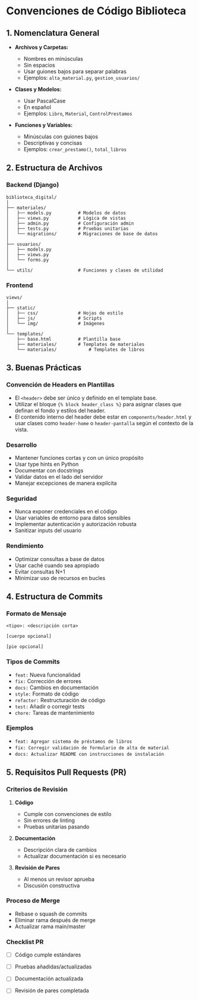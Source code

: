 # Convenciones de Código Biblioteca

## 1. Nomenclatura General
- **Archivos y Carpetas:**
  - Nombres en minúsculas
  - Sin espacios
  - Usar guiones bajos para separar palabras
  - Ejemplos: `alta_material.py`, `gestion_usuarios/`

- **Clases y Modelos:**
  - Usar PascalCase
  - En español
  - Ejemplos: `Libro`, `Material`, `ControlPrestamos`

- **Funciones y Variables:**
  - Minúsculas con guiones bajos
  - Descriptivas y concisas
  - Ejemplos: `crear_prestamo()`, `total_libros`

## 2. Estructura de Archivos

### Backend (Django)
```
biblioteca_digital/
│
├── materiales/
│   ├── models.py          # Modelos de datos
│   ├── views.py           # Lógica de vistas
│   ├── admin.py           # Configuración admin
│   ├── tests.py           # Pruebas unitarias
│   └── migrations/        # Migraciones de base de datos
│
├── usuarios/
│   ├── models.py
│   ├── views.py
│   └── forms.py
│
└── utils/                 # Funciones y clases de utilidad
```

### Frontend
```
views/
│
├── static/
│   ├── css/               # Hojas de estilo
│   ├── js/                # Scripts
│   └── img/               # Imágenes
│
└── templates/
    ├── base.html          # Plantilla base
    ├── materiales/        # Templates de materiales
    └── materiales/            # Templates de libros
```

## 3. Buenas Prácticas

### Convención de Headers en Plantillas

- El `<header>` debe ser único y definido en el template base.
- Utilizar el bloque `{% block header_class %}` para asignar clases que definan el fondo y estilos del header.
- El contenido interno del header debe estar en `components/header.html` y usar clases como `header-home` o `header-pantalla` según el contexto de la vista.


### Desarrollo
- Mantener funciones cortas y con un único propósito
- Usar type hints en Python
- Documentar con docstrings
- Validar datos en el lado del servidor
- Manejar excepciones de manera explícita

### Seguridad
- Nunca exponer credenciales en el código
- Usar variables de entorno para datos sensibles
- Implementar autenticación y autorización robusta
- Sanitizar inputs del usuario

### Rendimiento
- Optimizar consultas a base de datos
- Usar caché cuando sea apropiado
- Evitar consultas N+1
- Minimizar uso de recursos en bucles

## 4. Estructura de Commits

### Formato de Mensaje
```
<tipo>: <descripción corta>

[cuerpo opcional]

[pie opcional]
```

### Tipos de Commits
- `feat:` Nueva funcionalidad
- `fix:` Corrección de errores
- `docs:` Cambios en documentación
- `style:` Formato de código
- `refactor:` Restructuración de código
- `test:` Añadir o corregir tests
- `chore:` Tareas de mantenimiento

### Ejemplos
- `feat: Agregar sistema de préstamos de libros`
- `fix: Corregir validación de formulario de alta de material`
- `docs: Actualizar README con instrucciones de instalación`

## 5. Requisitos Pull Requests (PR)

### Criterios de Revisión
1. **Código**
   - Cumple con convenciones de estilo
   - Sin errores de linting
   - Pruebas unitarias pasando

2. **Documentación**
   - Descripción clara de cambios
   - Actualizar documentación si es necesario

3. **Revisión de Pares**
   - Al menos un revisor aprueba
   - Discusión constructiva

### Proceso de Merge
- Rebase o squash de commits
- Eliminar rama después de merge
- Actualizar rama main/master

### Checklist PR
- [ ] Código cumple estándares
- [ ] Pruebas añadidas/actualizadas
- [ ] Documentación actualizada
- [ ] Revisión de pares completada


